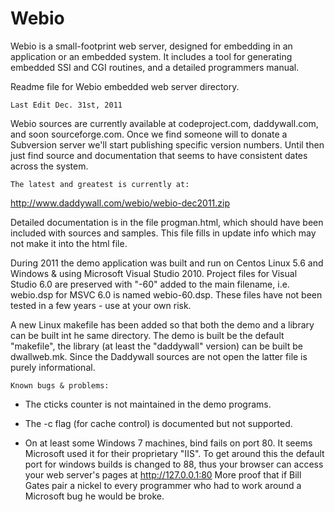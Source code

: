 # Webio

Webio is a small-footprint web server, designed for embedding in an application or an embedded system. It includes a tool for generating embedded SSI and CGI routines, and a detailed programmers manual.

Readme file for Webio embedded web server directory.

	Last Edit Dec. 31st, 2011

Webio sources are currently available at codeproject.com, daddywall.com, 
and soon sourceforge.com. Once we find someone will to donate a Subversion 
server we'll start publishing specific version numbers. Until then just find
source and documentation that seems to have consistent dates across the system.

	The latest and greatest is currently at:

http://www.daddywall.com/webio/webio-dec2011.zip

Detailed documentation is in the file progman.html, which should have been included 
with sources and samples.  This file fills in update info which may not make it
into the html file. 

During 2011 the demo application was built and run on Centos Linux 5.6 and 
Windows & using Microsoft Visual Studio 2010. Project files for Visual 
Studio 6.0 are preserved with "-60" added to the main filename, i.e. 
webio.dsp for MSVC 6.0 is named webio-60.dsp. These files have not been tested
in a few years - use at your own risk.

A new Linux makefile has been added so that both the demo and a library can be 
built int he same directory. The demo is built be the default "makefile",  the
library (at least the "daddywall" version) can be built be dwallweb.mk. Since the 
Daddywall sources are not open the latter file is purely informational. 

	Known bugs & problems:

* The cticks counter is not maintained in the demo programs.

* The -c flag (for cache control) is documented but not supported. 

* On at least some Windows 7 machines, bind fails on port 80. It seems Microsoft 
used it for their proprietary "IIS".  To get around this the default port for 
windows builds is changed to 88, thus your browser can access your web 
server's pages at http://127.0.0.1:80 More proof that if Bill Gates 
pair a nickel to every programmer who had to work around a 
Microsoft bug he would be broke.


